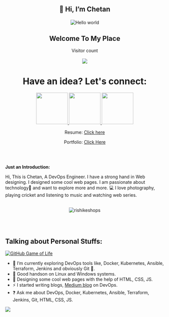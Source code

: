 

<p align="center">

<h2 align="center">
 
 👋 Hi, I’m Chetan 

</h2>
 
 </p>

<p align="center">
 
 
 <img src="https://raw.githubusercontent.com/sagar-viradiya/sagar-viradiya/master/resources/banner.png" alt="Hello world">

 
 <h2 align="center">Welcome To My Place</h2>
</p>





<p align="center"> 
  Visitor count<br>
  <br>
  <img src="https://profile-counter.glitch.me/chetanrakhra/count.svg" />
</p>



<h1 align="center" >Have an idea? Let's connect:</h1>


<div  align="center" gap="20px">
<a href="https://www.linkedin.com/in/chetanrakhra/">
<img width="100px" src="https://img.shields.io/badge/-%2312100E.svg?&logo=linkedin&logoColor=white" />
</a>

 <a href="https://medium.com/@chetxn">
<img  width="100px" src="https://img.shields.io/badge/-%2312100E.svg?&logo=medium&logoColor=white" />
</a>

<a href="https://github.com/chxtan">
<img  width="100px" src="https://img.shields.io/badge/-%2312100E.svg?&logo=github&logoColor=white" />
</a>
</div>


<div align="center">

 Resume: 
<a href="">Click here</a>

Portfolio: 
<a href="https://chxtan.netlify.app/"> Click Here</a>
 
 </div>


<br >
<br />

**Just an Introduction:**

Hi, This is Chetan, A DevOps Engineer. I have a strong hand in Web designing. I designed some cool web pages. I am passionate about technology🚀 and want to explore more and more. 💻 I love photography, playing cricket and listening to music and watching web series.
<br >
<br />

<p align="center"><img align="center" src="https://github-readme-streak-stats.herokuapp.com/?user=chxtan&" alt="rishikeshops" /></p>

<br >
<br />

## **Talking about Personal Stuffs:**
[![GitHub Game of Life](https://github4life.herokuapp.com/chetanrakhra.gif?z=6)](https://github4life.herokuapp.com/chetanrakhra)

- 👀 I’m currently exploring DevOps tools like, Docker, Kubernetes, Ansible, Terraform, Jenkins and obviously Git 🤠.
- 🌱 Good handson on Linux and Windows systems.                                                                                            
- 👯 Designing some cool web pages with the help of HTML, CSS, JS.
- ⚡️ I started writing blogs, [Medium blog](https://medium.com/@chetxn) on DevOps.
- ❓ Ask me about DevOps, Docker, Kubernetes, Ansible, Terraform, Jenkins, Git, HTML, CSS, JS.

                                                                                               
<img src="https://liveimages.algoworks.com/new-algoworks/wp-content/uploads/2022/04/21121916/gif-integration-deployment-min.gif"></img>
                 

